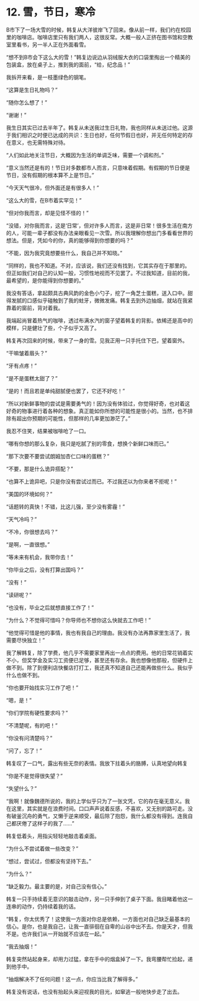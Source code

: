 #  12. 雪，节日，寒冷

﻿B市下了一场大雪的时候，韩复从大洋彼岸飞了回来。像从前一样，我们约在校园里的咖啡店。咖啡店里只有我们两人，这很反常。大概一般人正挤在图书馆和空教室里看书，另一半人正在外面看雪。

“想不到B市会下这么大的雪！”韩复边说边从羽绒服大衣的口袋里掏出一个精美的包装盒，放在桌子上，推到我的面前，“给，纪念品！”

我拆开来看，是一枝墨绿色的钢笔。

“这算是生日礼物吗？”

“随你怎么想了！”

“谢谢！”

我生日其实已过去半年了。韩复从未送我过生日礼物，我也同样从未送过他。这源于我们相识之时便已达成的共识：生日也好，任何节假日也好，并无任何特定的存在意义，也无需特殊对待。

“人们如此地关注节日，大概因为生活的单调乏味，需要一个调和剂。”

“意义当然还是有的！节日对多数都市人而言，只意味着假期。有假期的节日便是节日，没有假期的根本算不上是节日。”

“今天天气很冷，但外面还是有很多人！”

“这么大的雪，在B市着实罕见！”

“但对你我而言，却是见怪不怪的！”

“没错，对你我而言，这是‘日常’，但对许多人而言，这是非日常！很多生活在南方的人，可能一辈子都没有办法亲眼看见一次雪。所以我理解你想出门多看看世界的想法。但是，凭如今的你，真的能够得到你想要的吗？”

“不能，因为我究竟想要些什么，我自己并不知晓。”

“同样的，我也不知道。不对，应该说，我们还没有找到，它其实存在于那里的。但正如我们对自己的认知一般，习惯性地视而不见罢了。不过我知道，目前的我，最希望的，是你能得到你想要的。”

我没有答话，拿起颇具古典风韵的金色小勺子，挖了一角芝士蛋糕，送入口中。甜得发腻的口感似乎碰触到了我的蛀牙，微微发痛。韩复去到外边抽烟，就站在我紧靠着的窗前，背对着我。

我端起尚冒着热气的咖啡，透过布满水汽的窗子望着韩复的背影。依稀还是高中的模样，只是健壮了些，个子似乎又高了。

韩复再次回来的时候，带来了一身的雪。见我正用一只手托住下巴，望着窗外。

“干嘛皱着眉头？”

“牙有点疼！”

“是不是蛋糕太甜了？”

“是的！而且若是单纯甜腻便也罢了，它还不好吃！”

“所以对新鲜事物的尝试是需要勇气的！因为没有体验过，你觉得好奇，也对着这好奇的物事进行着各种的想象。真正能如你所想的可能性是很小的。当然，也不排除有超出你预期的可能性，但那样的几率更加渺茫了。”

我忍不住笑，结果被咖啡呛了一口。

“哪有你想的那么复杂，我只是吃腻了别的零食，想换个新鲜口味而已。”

“那下次要不要尝试朗姆加杏仁口味的蛋糕？”

“不要，那是什么诡异搭配？”

“也算不上诡异吧，只是你没有尝试过而已。不过我还以为你来者不拒呢！”

“美国的环境如何？”

“话题转的真快！不错，比这儿强，至少没有雾霾！”

“天气冷吗？”

“不冷，你很想去吗？”

“是啊，一直很想。”

“等未来有机会，我带你去！”

“你毕业之后，没有打算出国吗？”

“没有！”

“读研呢？”

“也没有，毕业之后就想直接工作了！”

“为什么？不觉得可惜吗？你导师也不想你这么快就去工作吧！”

“他觉得可惜是他的事情，我也有我自己的理由。我没有办法再靠家里生活了，我需要尽快独立！”

我了解韩复，除了学费，他几乎不需要家里再出一点点的费用。他的日常花销着实不小，但奖学金及实习工资便已足够，甚至还有存余。我也想像他那般，但硬件上做不到。除了到便利店快餐店打打工，我还真不知道自己还能再做些什么。我似乎什么也做不到。

“你也要开始找实习工作了吧！”

“嗯，是！”

“你们学院有硬性要求吗？”

“不清楚呢，有的吧！”

“你没有问清楚吗？”

“问了，忘了！”

韩复叹了一口气，露出有些无奈的表情。我放下拄着头的胳膊，认真地望向韩复

“你是不是觉得很失望？”

“失望什么？”

“我啊！就像魏德所说的，我的上学似乎只为了一张文凭，它的存在毫无意义。我在这里，其实就是在浪费时间。口口声声说着反感，不喜欢，又无别的路可走。没有破釜沉舟的勇气，又懒于逆来顺受，最后除了抱怨，我什么都没有得到。连我自己都厌倦了这样子的我了……”

韩复低着头，用指尖轻轻地敲击着桌面。

“为什么不尝试着做一些改变？”

“想过，尝试过，但都没有坚持下去。”

“为什么？”

“缺乏毅力。最主要的是，对自己没有信心。”

韩复一只手持续着无意识的敲击动作，另一只手伸到了桌子下面。我目睹着他这一连串的动作，仍持续着我的话。

“韩复，你太优秀了！这使我一方面对你总是依赖，一方面也对自己缺乏最基本的信心。是你，也是我自己，让我一直徘徊在自卑的山谷中出不去。你是天才，但我不是。也许我们从一开始就不应该在一起。”

“我去抽烟！”

韩复突然站起身来，却用力过猛，拿在手中的烟盒掉了一下。我弯腰帮忙捡起，递到他手中。

“抽烟解决不了任何问题！这一点，你应当比我了解得多。”

韩复没有说话，也没有抬起头来迎视我的目光，如窜逃一般地快步走了出去。

